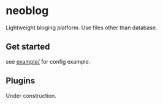# neoblog

Lightweight bloging platform. Use files other than database.

## Get started

see [example/](./example) for config example.

## Plugins

Under construction.
